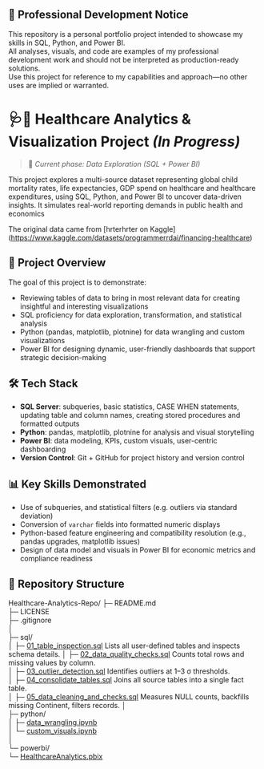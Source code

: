 ## 🚧 Professional Development Notice

This repository is a personal portfolio project intended to showcase my skills in SQL, Python, and Power BI.  
All analyses, visuals, and code are examples of my professional development work and should not be interpreted as production-ready solutions.  
Use this project for reference to my capabilities and approach—no other uses are implied or warranted.

#  🩺🏥 Healthcare Analytics & Visualization Project *(In Progress)*
> 🚧 *Current phase: Data Exploration (SQL + Power BI)*

This project explores a multi-source dataset representing global child mortality rates, life expectancies, GDP spend on healthcare and healthcare expenditures, using SQL, Python, and Power BI to uncover data-driven insights. It simulates real-world reporting demands in  public health and economics 

The original data came from [hrterhrter on Kaggle] (https://www.kaggle.com/datasets/programmerrdai/financing-healthcare)

## 📁 Project Overview

The goal of this project is to demonstrate:
- Reviewing tables of data to bring in most relevant data for creating insightful and interesting visualizations
- SQL proficiency for data exploration, transformation, and statistical analysis
- Python (pandas, matplotlib, plotnine) for data wrangling and custom visualizations
- Power BI for designing dynamic, user-friendly dashboards that support strategic decision-making

## 🛠️ Tech Stack
- **SQL Server**: subqueries, basic statistics, CASE WHEN statements, updating table and column names, creating stored procedures and formatted outputs
- **Python**: pandas, matplotlib, plotnine for analysis and visual storytelling
- **Power BI**: data modeling, KPIs, custom visuals, user-centric dashboarding
- **Version Control**: Git + GitHub for project history and version control

## 📊 Key Skills Demonstrated
- Use of subqueries, and statistical filters (e.g. outliers via standard deviation)
- Conversion of `varchar` fields into formatted numeric displays
- Python-based feature engineering and compatibility resolution (e.g., pandas upgrades, matplotlib issues)
- Design of data model and visuals in Power BI for economic metrics and compliance readiness

## 📁 Repository Structure

Healthcare-Analytics-Repo/
├─ README.md  
├─ LICENSE  
├─ .gitignore  
│  
├─ sql/  
│   ├─ [01_table_inspection.sql](https://github.com/jeffbeckinc/Test/blob/main/01_table_inspection.sql)  Lists all user-defined tables and inspects schema details.
│   ├─ [02_data_quality_checks.sql](https://github.com/jeffbeckinc/Test/blob/main/02_data_quality_checks.sql)  Counts total rows and missing values by column.                       
│   ├─ [03_outlier_detection.sql](https://github.com/jeffbeckinc/Test/blob/main/03_outlier_detection.sql)  Identifies outliers at 1–3 σ thresholds.                              
│   ├─ [04_consolidate_tables.sql](https://github.com/jeffbeckinc/Test/blob/main/04_consolidate_tables.sql)  Joins all source tables into a single fact table.                     
│   ├─ [05_data_cleaning_and_checks.sql](https://github.com/jeffbeckinc/Test/blob/main/05_data_cleaning_and_checks.sql)  Measures NULL counts, backfills missing Continent, filters records.
│  
├─ python/  
│   ├─ [data_wrangling.ipynb](python/data_wrangling.ipynb)  
│   └─ [custom_visuals.ipynb](python/custom_visuals.ipynb)  
│  
└─ powerbi/  
    └─ [HealthcareAnalytics.pbix](powerbi/HealthcareAnalytics.pbix)  
